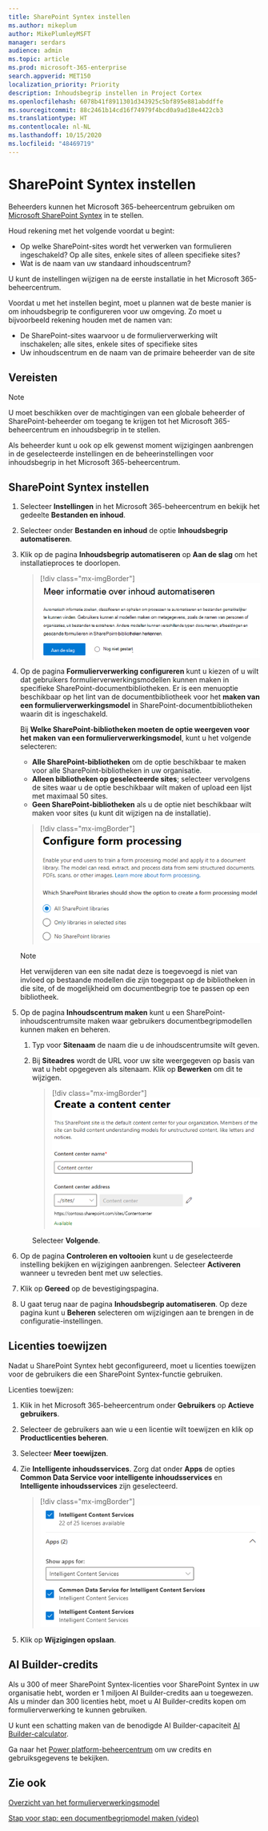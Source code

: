 ```yaml
---
title: SharePoint Syntex instellen
ms.author: mikeplum
author: MikePlumleyMSFT
manager: serdars
audience: admin
ms.topic: article
ms.prod: microsoft-365-enterprise
search.appverid: MET150
localization_priority: Priority
description: Inhoudsbegrip instellen in Project Cortex
ms.openlocfilehash: 6078b41f8911301d343925c5bf895e881abddffe
ms.sourcegitcommit: 88c2461b14cd16f74979f4bcd0a9ad18e4422cb3
ms.translationtype: HT
ms.contentlocale: nl-NL
ms.lasthandoff: 10/15/2020
ms.locfileid: "48469719"
---
```

# <a name="set-up-sharepoint-syntex"></a>SharePoint Syntex instellen

Beheerders kunnen het Microsoft 365-beheercentrum gebruiken om [Microsoft SharePoint Syntex](index.md) in te stellen. 

Houd rekening met het volgende voordat u begint:

- Op welke SharePoint-sites wordt het verwerken van formulieren ingeschakeld? Op alle sites, enkele sites of alleen specifieke sites?
- Wat is de naam van uw standaard inhoudscentrum?

U kunt de instellingen wijzigen na de eerste installatie in het Microsoft 365-beheercentrum.

Voordat u met het instellen begint, moet u plannen wat de beste manier is om inhoudsbegrip te configureren voor uw omgeving. Zo moet u bijvoorbeeld rekening houden met de namen van:

- De SharePoint-sites waarvoor u de formulierverwerking wilt inschakelen; alle sites, enkele sites of specifieke sites
- Uw inhoudscentrum en de naam van de primaire beheerder van de site

## <a name="requirements"></a>Vereisten 

> [!NOTE]
> U moet beschikken over de machtigingen van een globale beheerder of SharePoint-beheerder om toegang te krijgen tot het Microsoft 365-beheercentrum en inhoudsbegrip in te stellen.

Als beheerder kunt u ook op elk gewenst moment wijzigingen aanbrengen in de geselecteerde instellingen en de beheerinstellingen voor inhoudsbegrip in het Microsoft 365-beheercentrum.

## <a name="to-set-up-sharepoint-syntex"></a>SharePoint Syntex instellen

1. Selecteer **Instellingen** in het Microsoft 365-beheercentrum en bekijk het gedeelte **Bestanden en inhoud**.

2. Selecteer onder **Bestanden en inhoud** de optie **Inhoudsbegrip automatiseren**.<br/>

3. Klik op de pagina **Inhoudsbegrip automatiseren** op **Aan de slag** om het installatieproces te doorlopen.<br/>

    > [!div class="mx-imgBorder"]
    > ![Installatie starten](../media/content-understanding/admin-content-understanding-get-started.png)</br>

4. Op de pagina **Formulierverwerking configureren** kunt u kiezen of u wilt dat gebruikers formulierverwerkingsmodellen kunnen maken in specifieke SharePoint-documentbibliotheken. Er is een menuoptie beschikbaar op het lint van de documentbibliotheek voor het **maken van een formulierverwerkingsmodel** in SharePoint-documentbibliotheken waarin dit is ingeschakeld.
 
     Bij **Welke SharePoint-bibliotheken moeten de optie weergeven voor het maken van een formulierverwerkingsmodel**, kunt u het volgende selecteren:</br>
      - **Alle SharePoint-bibliotheken** om de optie beschikbaar te maken voor alle SharePoint-bibliotheken in uw organisatie.</br>
      - **Alleen bibliotheken op geselecteerde sites**; selecteer vervolgens de sites waar u de optie beschikbaar wilt maken of upload een lijst met maximaal 50 sites.</br>
      - **Geen SharePoint-bibliotheken** als u de optie niet beschikbaar wilt maken voor sites (u kunt dit wijzigen na de installatie).

   > [!div class="mx-imgBorder"]
   > ![Formulierverwerking configureren](../media/content-understanding/admin-configforms.png)

   > [!Note]
   > Het verwijderen van een site nadat deze is toegevoegd is niet van invloed op bestaande modellen die zijn toegepast op de bibliotheken in die site, of de mogelijkheid om documentbegrip toe te passen op een bibliotheek. 
    
5. Op de pagina **Inhoudscentrum maken** kunt u een SharePoint-inhoudscentrumsite maken waar gebruikers documentbegripmodellen kunnen maken en beheren.

    1. Typ voor **Sitenaam** de naam die u de inhoudscentrumsite wilt geven.
    
    1. Bij **Siteadres** wordt de URL voor uw site weergegeven op basis van wat u hebt opgegeven als sitenaam. Klik op **Bewerken** om dit te wijzigen.

       > [!div class="mx-imgBorder"]
       > ![Inhoudscentrum maken](../media/content-understanding/admin-cu-create-cc.png)</br>

       Selecteer **Volgende**.

6. Op de pagina **Controleren en voltooien** kunt u de geselecteerde instelling bekijken en wijzigingen aanbrengen. Selecteer **Activeren** wanneer u tevreden bent met uw selecties.

7. Klik op **Gereed** op de bevestigingspagina.

8. U gaat terug naar de pagina **Inhoudsbegrip automatiseren**. Op deze pagina kunt u **Beheren** selecteren om wijzigingen aan te brengen in de configuratie-instellingen. 

## <a name="assign-licenses"></a>Licenties toewijzen

Nadat u SharePoint Syntex hebt geconfigureerd, moet u licenties toewijzen voor de gebruikers die een SharePoint Syntex-functie gebruiken.

Licenties toewijzen:

1. Klik in het Microsoft 365-beheercentrum onder **Gebruikers** op **Actieve gebruikers**.

2. Selecteer de gebruikers aan wie u een licentie wilt toewijzen en klik op **Productlicenties beheren**.

3. Selecteer **Meer toewijzen**.

4. Zie **Intelligente inhoudsservices**. Zorg dat onder **Apps** de opties **Common Data Service voor intelligente inhoudsservices** en **Intelligente inhoudsservices** zijn geselecteerd.

    > [!div class="mx-imgBorder"]
    > ![SharePoint Syntex-licenties in het Microsoft 365-beheercentrum](../media/content-understanding/sharepoint-syntex-licenses.png)

5. Klik op **Wijzigingen opslaan**.

## <a name="ai-builder-credits"></a>AI Builder-credits

Als u 300 of meer SharePoint Syntex-licenties voor SharePoint Syntex in uw organisatie hebt, worden er 1 miljoen AI Builder-credits aan u toegewezen. Als u minder dan 300 licenties hebt, moet u AI Builder-credits kopen om formulierverwerking te kunnen gebruiken.

U kunt een schatting maken van de benodigde AI Builder-capaciteit [AI Builder-calculator](https://powerapps.microsoft.com/ai-builder-calculator).

Ga naar het [Power platform-beheercentrum](https://admin.powerplatform.microsoft.com/resources/capacity) om uw credits en gebruiksgegevens te bekijken.

## <a name="see-also"></a>Zie ook

[Overzicht van het formulierverwerkingsmodel](https://docs.microsoft.com/ai-builder/form-processing-model-overview)

[Stap voor stap: een documentbegripmodel maken (video)](https://www.youtube.com/watch?v=DymSHObD-bg)

